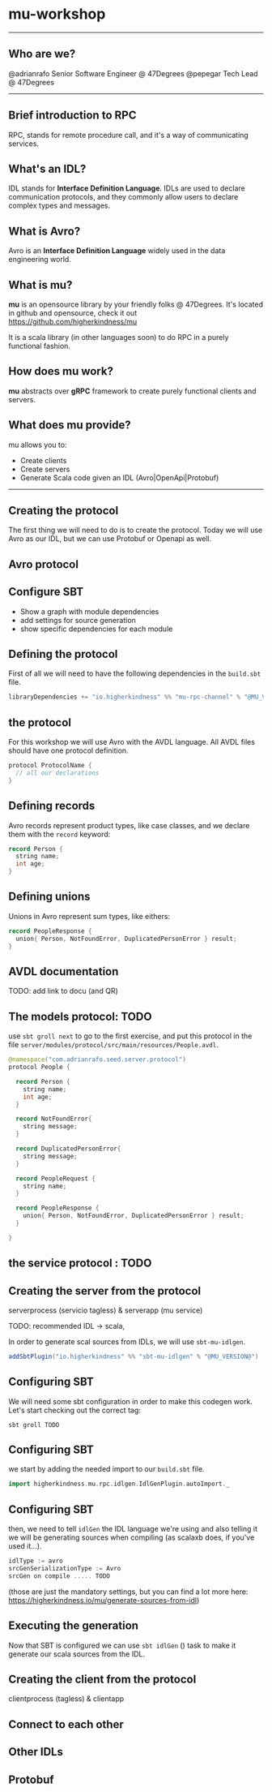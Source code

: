 # mu-workshop

---

## Who are we?

@adrianrafo Senior Software Engineer @ 47Degrees
@pepegar Tech Lead @ 47Degrees

---

## Brief introduction to RPC

RPC, stands for remote procedure call, and it's a way of communicating
services.


## What's an IDL?

IDL stands for **Interface Definition Language**.  IDLs are used to
declare communication protocols, and they commonly allow users to
declare complex types and messages.


## What is Avro?

Avro is an **Interface Definition Language** widely used in the data
engineering world.


## What is mu?

**mu** is an opensource library by your friendly folks @ 47Degrees.
It's located in github and opensource, check it out
https://github.com/higherkindness/mu

It is a scala library (in other languages soon) to do RPC in a purely
functional fashion.


## How does mu work?

**mu** abstracts over **gRPC** framework to create purely functional
clients and servers.


## What does mu provide?

mu allows you to:

- Create clients
- Create servers
- Generate Scala code given an IDL (Avro|OpenApi|Protobuf)

---

## Creating the protocol

The first thing we will need to do is to create the protocol.  Today
we will use Avro as our IDL, but we can use Protobuf or Openapi as
well.

## Avro protocol


## Configure SBT

- Show a graph with module dependencies
- add settings for source generation
- show specific dependencies for each module


## Defining the protocol

First of all we will need to have the following dependencies in the
`build.sbt` file.

```scala
libraryDependencies += "io.higherkindness" %% "mu-rpc-channel" % "@MU_VERSION@"
```


## the protocol

For this workshop we will use Avro with the AVDL language.  All AVDL
files should have one protocol definition.

```java
protocol ProtocolName {
  // all our declarations
}
```


## Defining records

Avro records represent product types, like case classes, and we
declare them with the `record` keyword:

```java
record Person {
  string name;
  int age;
}
```


## Defining unions

Unions in Avro represent sum types, like eithers:

```java
record PeopleResponse {
  union{ Person, NotFoundError, DuplicatedPersonError } result;
}
```


## AVDL documentation

TODO: add link to docu (and QR)


## The models protocol: TODO

use `sbt groll next` to go to the first exercise, and put this
protocol in the file
`server/modules/protocol/src/main/resources/People.avdl`.

```java
@namespace("com.adrianrafo.seed.server.protocol")
protocol People {

  record Person {
    string name;
    int age;
  }

  record NotFoundError{
    string message;
  }

  record DuplicatedPersonError{
    string message;
  }

  record PeopleRequest {
    string name;
  }

  record PeopleResponse {
    union{ Person, NotFoundError, DuplicatedPersonError } result;
  }

}
```


## the service protocol : TODO


## Creating the server from the protocol

serverprocess (servicio tagless) & serverapp (mu service)

TODO: recommended IDL -> scala,


In order to generate scal  sources from IDLs, we will use `sbt-mu-idlgen`.

```scala
addSbtPlugin("io.higherkindness" %% "sbt-mu-idlgen" % "@MU_VERSION@")
```


## Configuring SBT

We will need some sbt configuration in order to make this codegen
work.  Let's start checking out the correct tag:

```
sbt groll TODO
```


## Configuring SBT

we start by adding the needed import to our `build.sbt` file.

```scala
import higherkindness.mu.rpc.idlgen.IdlGenPlugin.autoImport._
```


## Configuring SBT

then, we need to tell `idlGen` the IDL language we're using and also
telling it we will be generating sources when compiling (as scalaxb
does, if you've used it...).

```scala
idlType := avro
srcGenSerializationType := Avro
srcGen on compile ..... TODO
```

(those are just the mandatory settings, but you can find a lot more
here: https://higherkindness.io/mu/generate-sources-from-idl)


## Executing the generation

Now that SBT is configured we can use `sbt idlGen` () task to make it
generate our scala sources from the IDL.


## Creating the client from the protocol

clientprocess (tagless) & clientapp

## Connect to each other


## Other IDLs


## Protobuf
